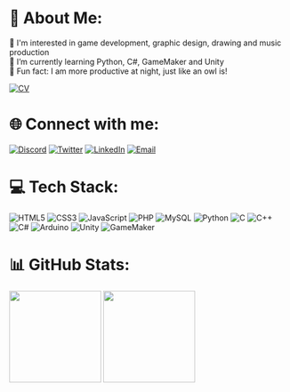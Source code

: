 # 🧠 About Me:
🎯 I'm interested in game development, graphic design, drawing and music production<br>
🌱 I’m currently learning Python, C#, GameMaker and Unity<br>
🦉 Fun fact: I am more productive at night, just like an owl is!

[![CV](https://img.shields.io/badge/-Curriculum‎‎‎‎_Vitae-%2320232a.svg?style=for-the-badge&logo=Hotmailr&logoColor=white)](https://8kenel.github.io/attachments/CV_denzel-farias.pdf)

# 🌐 Connect with me:
[![Discord](https://img.shields.io/badge/Discord-7289DA?style=for-the-badge&logo=discord&logoColor=white)](https://discordapp.com/users/476545927457406988) 
[![Twitter](https://img.shields.io/badge/Twitter-1DA1F2?style=for-the-badge&logo=twitter&logoColor=white)](https://twitter.com/8kenel)
[![LinkedIn](https://img.shields.io/badge/linkedin-%230077B5.svg?style=for-the-badge&logo=linkedin&logoColor=white)](https://www.linkedin.com/in/denzel-farias)
[![Email](https://img.shields.io/badge/-Email-%2320232a.svg?style=for-the-badge&logo=Hotmailr&logoColor=white)](mailto:denzel.vianna@hotmail.com)

# 💻 Tech Stack:
![HTML5](https://img.shields.io/badge/html5-%23E34F26.svg?style=for-the-badge&logo=html5&logoColor=white) 
![CSS3](https://img.shields.io/badge/css3-%231572B6.svg?style=for-the-badge&logo=css3&logoColor=white)
![JavaScript](https://img.shields.io/badge/javascript-F7DF1E.svg?style=for-the-badge&logo=javascript&logoColor=black) 
![PHP](https://img.shields.io/badge/php-%23777BB4.svg?style=for-the-badge&logo=php&logoColor=white) 
![MySQL](https://img.shields.io/badge/mysql-%2300f.svg?style=for-the-badge&logo=mysql&logoColor=white)
![Python](https://img.shields.io/badge/python-3670A0?style=for-the-badge&logo=python&logoColor=ffdd54) 
![C](https://img.shields.io/badge/c-%2300599C.svg?style=for-the-badge&logo=c%2B%2B&logoColor=white) 
![C++](https://img.shields.io/badge/c++-ED225D.svg?style=for-the-badge&logo=c%2B%2B&logoColor=white)
![C#](https://img.shields.io/badge/c_sharp-6DA55F.svg?style=for-the-badge&logo=c%2B%2B&logoColor=white) 
![Arduino](https://img.shields.io/badge/-Arduino-00979D.svg?style=for-the-badge&logo=Arduino&logoColor=white)
![Unity](https://img.shields.io/badge/-Unity-%2320232a.svg?style=for-the-badge&logo=Unity&logoColor=white)
![GameMaker](https://img.shields.io/badge/-GameMaker-%236DB33F.svg?style=for-the-badge&logo=GameMaker&logoColor=white)

# 📊 GitHub Stats:
<div>
  <img height="165em" src="https://github-readme-stats.vercel.app/api?username=8kenel&show_icons=true&theme=tokyonight&include_all_commits=true&count_private=true">
  <img height="165em" src="https://github-readme-stats.vercel.app/api/top-langs/?username=8kenel&theme=tokyonight&hide_border=false&include_all_commits=true&count_private=true&layout=compact">
</div>
